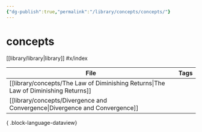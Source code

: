 ```yaml
---
{"dg-publish":true,"permalink":"/library/concepts/concepts/"}
---
```


# concepts
[[library/library\|library]] #x/index 

| File                                                                                   | Tags      |
| -------------------------------------------------------------------------------------- | --------- |
| [[library/concepts/The Law of Diminishing Returns\|The Law of Diminishing Returns]] | <ul></ul> |
| [[library/concepts/Divergence and Convergence\|Divergence and Convergence]]         | <ul></ul> |

{ .block-language-dataview}